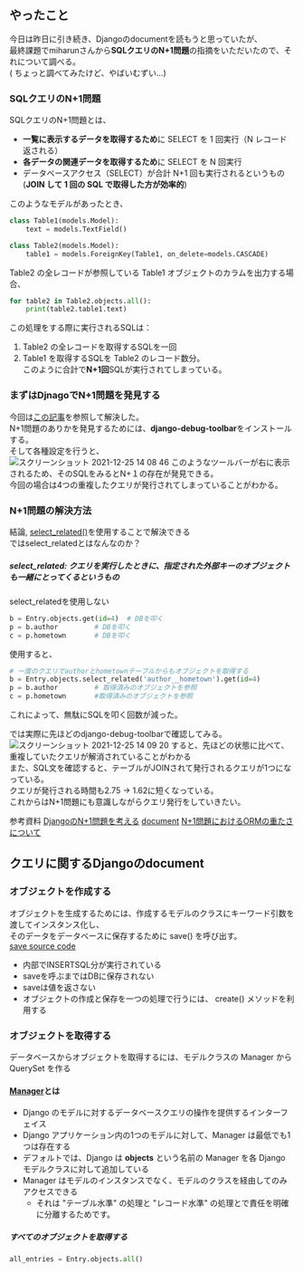 ## やったこと
今日は昨日に引き続き、Djangoのdocumentを読もうと思っていたが、  
最終課題でmiharunさんから**SQLクエリのN+1問題**の指摘をいただいたので、それについて調べる。  
( ちょっと調べてみたけど、やばいむずい...)

### SQLクエリのN+1問題
SQLクエリのN+1問題とは、
- **一覧に表示するデータを取得するため**に SELECT を 1 回実行（N レコード返される）
- **各データの関連データを取得するため**に SELECT を N 回実行
- データベースアクセス（SELECT）が合計 N+1 回も実行されるというもの (**JOIN して 1 回の SQL で取得した方が効率的**)

このようなモデルがあったとき、
```python
class Table1(models.Model):
    text = models.TextField()

class Table2(models.Model):
    table1 = models.ForeignKey(Table1, on_delete=models.CASCADE)
```
Table2 の全レコードが参照している Table1 オブジェクトのカラムを出力する場合、
```python
for table2 in Table2.objects.all():
    print(table2.table1.text)
```
この処理をする際に実行されるSQLは：
1. Table2 の全レコードを取得するSQLを一回
2. Table1 を取得するSQLを Table2 のレコード数分。  
このように合計で**N+1回**SQLが実行されてしまっている。

### まずはDjnagoでN+1問題を発見する
今回は[この記事](https://selfs-ryo.com/detail/django_nplusone)を参照して解決した。  
N+1問題のありかを発見するためには、**django-debug-toolbar**をインストールする。  
そして各種設定を行うと、  
![スクリーンショット 2021-12-25 14 08 46](https://user-images.githubusercontent.com/78260526/147377951-17f604cd-ea70-4825-a434-567d9876101a.png)
このようなツールバーが右に表示されるため、そのSQLをみるとN+１の存在が発見できる。  
今回の場合は4つの重複したクエリが発行されてしまっていることがわかる。  

### N+1問題の解決方法
結論, [select_related()](https://docs.djangoproject.com/ja/3.1/ref/models/querysets/#select-related)を使用することで解決できる  
ではselect_relatedとはなんなのか？
##### select_related: クエリを実行したときに、指定された外部キーのオブジェクトも一緒にとってくるというもの
select_relatedを使用しない
```python
b = Entry.objects.get(id=4)  # DBを叩く
p = b.author         # DBを叩く
c = p.hometown       # DBを叩く
```
使用すると、
```python
# 一度のクエリでauthorとhometownテーブルからもオブジェクトを取得する
b = Entry.objects.select_related('author__hometown').get(id=4)
p = b.author         # 取得済みのオブジェクトを参照
c = p.hometown       #取得済みのオブジェクトを参照
```
これによって、無駄にSQLを叩く回数が減った。

では実際に先ほどのdjango-debug-toolbarで確認してみる。
![スクリーンショット 2021-12-25 14 09 20](https://user-images.githubusercontent.com/78260526/147378093-4ff3729c-622b-40f0-aa67-f26c2c857630.png)
すると、先ほどの状態に比べて、重複していたクエリが解消されていることがわかる  
また、SQL文を確認すると、テーブルがJOINされて発行されるクエリが1つになっている。  
クエリが発行される時間も2.75 -> 1.62に短くなっている。  
これからはN+1問題にも意識しながらクエリ発行をしていきたい。

参考資料
[DjangoのN+1問題を考える](https://selfs-ryo.com/detail/django_nplusone)
[document](https://docs.djangoproject.com/ja/3.1/ref/models/querysets/#select-related)
[N+1問題におけるORMの重たさについて](https://aish.dev/misc/orm_n1problem.html)


## クエリに関するDjangoのdocument
### オブジェクトを作成する
オブジェクトを生成するためには、作成するモデルのクラスにキーワード引数を渡してインスタンス化し、  
そのデータをデータベースに保存するために save() を呼び出す。  
[save source code](https://github.com/django/django/blob/main/django/db/models/base.py)  
- 内部でINSERTSQL分が実行されている
- saveを呼ぶまではDBに保存されない
- saveは値を返さない
- オブジェクトの作成と保存を一つの処理で行うには、 create() メソッドを利用する

### オブジェクトを取得する
データベースからオブジェクトを取得するには、モデルクラスの Manager から QuerySet を作る
#### [Manager](https://docs.djangoproject.com/ja/4.0/topics/db/managers/#django.db.models.Manager)とは
- Django のモデルに対するデータベースクエリの操作を提供するインターフェイス
- Django アプリケーション内の1つのモデルに対して、Manager は最低でも1つは存在する
- デフォルトでは、Django は **objects** という名前の Manager を各 Django モデルクラスに対して追加している
- Manager はモデルのインスタンスでなく、モデルのクラスを経由してのみアクセスできる
    - それは "テーブル水準" の処理と "レコード水準" の処理とで責任を明確に分離するためです。

##### すべてのオブジェクトを取得する
```python
all_entries = Entry.objects.all()
```

